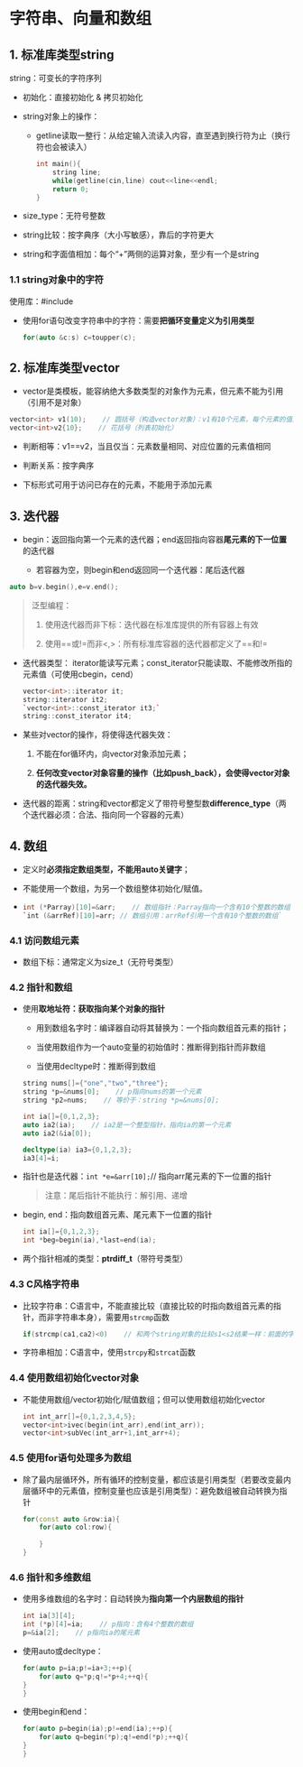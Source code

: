 # 字符串、向量和数组

## 1. 标准库类型string

string：可变长的字符序列

* 初始化：直接初始化 & 拷贝初始化

* string对象上的操作：
  
  * getline读取一整行：从给定输入流读入内容，直至遇到换行符为止（换行符也会被读入）
    
    ```c++
    int main(){
        string line;
        while(getline(cin,line) cout<<line<<endl;
        return 0;
    }
    ```

* size_type：无符号整数

* string比较：按字典序（大小写敏感），靠后的字符更大

* string和字面值相加：每个“+”两侧的运算对象，至少有一个是string

### 1.1 string对象中的字符

使用库：#include<cctype>

* 使用for语句改变字符串中的字符：需要**把循环变量定义为引用类型**
  
  ```c++
  for(auto &c:s) c=toupper(c);
  ```

## 2. 标准库类型vector

* vector是类模板，能容纳绝大多数类型的对象作为元素，但元素不能为引用（引用不是对象）

```c++
vector<int> v1(10);    // 圆括号（构造vector对象）：v1有10个元素，每个元素的值为0
vector<int>v2{10};    // 花括号（列表初始化）
```

* 判断相等：v1==v2，当且仅当：元素数量相同、对应位置的元素值相同

* 判断关系：按字典序

* 下标形式可用于访问已存在的元素，不能用于添加元素
  
  

## 3. 迭代器

* begin：返回指向第一个元素的迭代器；end返回指向容器**尾元素的下一位置**的迭代器
  
  * 若容器为空，则begin和end返回同一个迭代器：尾后迭代器

```c++
auto b=v.begin(),e=v.end();
```

> 泛型编程：
> 
> 1. 使用迭代器而非下标：迭代器在标准库提供的所有容器上有效
> 
> 2. 使用==或!=而非<,>：所有标准库容器的迭代器都定义了==和!=

* 迭代器类型：
  iterator能读写元素；const_iterator只能读取、不能修改所指的元素值（可使用cbegin，cend）
  
  ```c++
  vector<int>::iterator it;
  string::iterator it2;
  `vector<int>::const_iterator it3;`
  string::const_iterator it4;
  ```

* 某些对vector的操作，将使得迭代器失效：
  
  1. 不能在for循环内，向vector对象添加元素；
  
  2. **任何改变vector对象容量的操作（比如push_back），会使得vector对象的迭代器失效。**

* 迭代器的距离：string和vector都定义了带符号整型数**difference_type**（两个迭代器必须：合法、指向同一个容器的元素）
  
  

## 4. 数组

* 定义时**必须指定数组类型，不能用auto关键字**；

* 不能使用一个数组，为另一个数组整体初始化/赋值。

* ```c++
  int (*Parray)[10]=&arr;    // 数组指针：Parray指向一个含有10个整数的数组
  `int (&arrRef)[10]=arr; // 数组引用：arrRef引用一个含有10个整数的数组`
  ```

### 4.1 访问数组元素

* 数组下标：通常定义为size_t（无符号类型）

### 4.2 指针和数组

* 使用**取地址符：获取指向某个对象的指针**
  
  * 用到数组名字时：编译器自动将其替换为：一个指向数组首元素的指针；
  
  * 当使用数组作为一个auto变量的初始值时：推断得到指针而非数组
  
  * 当使用decltype时：推断得到数组
  
  ```c++
  string nums[]={"one","two","three"};
  string *p=&nums[0];    // p指向nums的第一个元素
  string *p2=nums;    // 等价于：string *p=&nums[0];
  
  int ia[]={0,1,2,3};
  auto ia2(ia);    // ia2是一个整型指针，指向ia的第一个元素
  auto ia2(&ia[0]);
  
  decltype(ia) ia3={0,1,2,3};
  ia3[4]=i;
  ```

* 指针也是迭代器：`int *e=&arr[10];`// 指向arr尾元素的下一位置的指针
  
  > 注意：尾后指针不能执行：解引用、递增

* begin, end：指向数组首元素、尾元素下一位置的指针
  
  ```c++
  int ia[]={0,1,2,3};
  int *beg=begin(ia),*last=end(ia);
  ```

* 两个指针相减的类型：**ptrdiff_t**（带符号类型）

### 4.3 C风格字符串

* 比较字符串：C语言中，不能直接比较（直接比较的时指向数组首元素的指针，而非字符串本身），需要用`strcmp`函数
  
  ```c
  if(strcmp(ca1,ca2)<0)    // 和两个string对象的比较s1<s2结果一样：前面的字符串较大，返回正值
  ```

* 字符串相加：C语言中，使用`strcpy`和`strcat`函数

### 4.4 使用数组初始化vector对象

* 不能使用数组/vector初始化/赋值数组；但可以使用数组初始化vector
  
  ```c++
  int int_arr[]={0,1,2,3,4,5};
  vector<int>ivec(begin(int_arr),end(int_arr));
  vector<int>subVec(int_arr+1,int_arr+4);
  ```

### 4.5 使用for语句处理多为数组

* 除了最内层循环外，所有循环的控制变量，都应该是引用类型（若要改变最内层循环中的元素值，控制变量也应该是引用类型）：避免数组被自动转换为指针
  
  ```c++
  for(const auto &row:ia){
      for(auto col:row){
      
      }
  }
  ```

### 4.6 指针和多维数组

* 使用多维数组的名字时：自动转换为**指向第一个内层数组的指针**
  
  ```c++
  int ia[3][4];
  int (*p)[4]=ia;    // p指向：含有4个整数的数组
  p=&ia[2];    // p指向ia的尾元素
  ```

* 使用auto或decltype：
  
  ```c++
  for(auto p=ia;p!=ia+3;++p){
      for(auto q=*p;q!=*p+4;++q){
  }
  }
  ```

* 使用begin和end：
  
  ```c++
  for(auto p=begin(ia);p!=end(ia);++p){
      for(auto q=begin(*p);q!=end(*p);++q){
  }
  }
  ```
